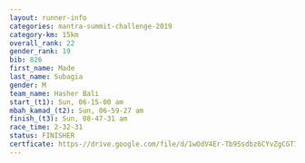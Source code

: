 ```yaml
---
layout: runner-info 
categories: mantra-summit-challenge-2019 
category-km: 15km 
overall_rank: 22
gender_rank: 19
bib: 826
first_name: Made
last_name: Subagia
gender: M
team_name: Hasher Bali
start_(t1): Sun, 06-15-00 am
mbah_kamad_(t2): Sun, 06-59-27 am
finish_(t3): Sun, 08-47-31 am
race_time: 2-32-31
status: FINISHER
certficate: https-//drive.google.com/file/d/1wOdV4Er-Tb9Ssdbz6CYvZgCGT12tmJ00/view?usp=sharing
---
```

